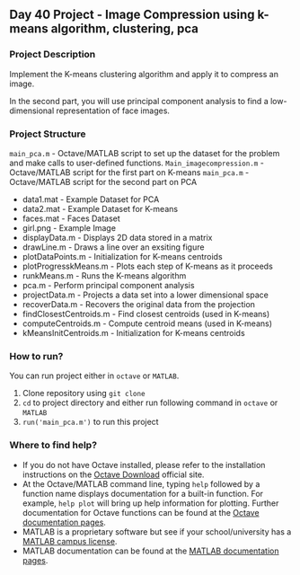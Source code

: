 ## Day 40 Project - Image Compression using k-means algorithm, clustering, pca

### Project Description
Implement the K-means clustering algorithm and apply it to compress an image.

In the second part, you will use principal component analysis to find a low-dimensional representation of face images.

### Project Structure 
 `main_pca.m`  - Octave/MATLAB script to set up the dataset for the problem and make calls to user-defined functions.
`Main_imagecompression.m` - Octave/MATLAB script for the first part on K-means
`main_pca.m` - Octave/MATLAB script for the second part on PCA

* data1.mat - Example Dataset for PCA
* data2.mat - Example Dataset for K-means
* faces.mat - Faces Dataset
* girl.png - Example Image
* displayData.m - Displays 2D data stored in a matrix
* drawLine.m - Draws a line over an exsiting figure
* plotDataPoints.m - Initialization for K-means centroids
* plotProgresskMeans.m - Plots each step of K-means as it proceeds
* runkMeans.m - Runs the K-means algorithm
* pca.m - Perform principal component analysis
* projectData.m - Projects a data set into a lower dimensional space
* recoverData.m - Recovers the original data from the projection
* findClosestCentroids.m - Find closest centroids (used in K-means)
* computeCentroids.m - Compute centroid means (used in K-means)
* kMeansInitCentroids.m - Initialization for K-means centroids

### How to run?
You can run project either in `octave` or `MATLAB`. 
1. Clone repository using `git clone `
2. `cd` to project directory and either run following command in `octave` or `MATLAB`
2. `run('main_pca.m')` to run this project

### Where to find help?
* If you do not have Octave installed, please refer to the installation instructions on the [Octave Download](https://www.gnu.org/software/octave/download.html) official site.
* At the Octave/MATLAB command line, typing `help` followed by a function name displays documentation for a built-in function. For example, `help plot` will bring up help information for plotting. Further documentation for Octave functions can be found at the [Octave documentation pages](https://octave.org/doc/v5.2.0/). 
* MATLAB is a proprietary software but see if your school/university has a [MATLAB campus license](https://in.mathworks.com/academia/tah-support-program/eligibility.html). 
* MATLAB documentation can be found at the [MATLAB documentation pages](https://in.mathworks.com/help/matlab/?refresh=true).

